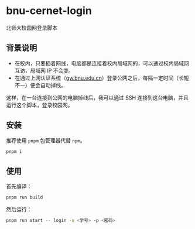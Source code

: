 # bnu-cernet-login

北师大校园网登录脚本

## 背景说明

- 在校内，只要插着网线，电脑都是连接着校内局域网的，可以通过校内局域网互访，局域网 IP 不会变。
- 在通过上网认证系统（[gw.bnu.edu.cn](http://gw.bnu.edu.cn/)）登录公网之后，每隔一定时间（长短不一）便会自动掉线。

这样，在一台连接到公网的电脑掉线后，我可以通过 SSH 连接到这台电脑，并且运行这个脚本，登录校园网。

## 安装

推荐使用 `pnpm` 包管理器代替 `npm`。

```bash
pnpm i
```

## 使用

首先编译：

```bash
pnpm run build
```

然后运行：

```bash
pnpm run start -- login -u <学号> -p <密码>
```
